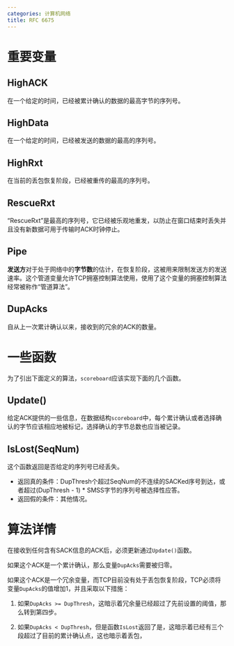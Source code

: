 ```yaml
---
categories: 计算机网络
title: RFC 6675
---
```


# 重要变量

## HighACK

在一个给定的时间，已经被累计确认的数据的最高字节的序列号。

## HighData

在一个给定的时间，已经被发送的数据的最高的序列号。

## HighRxt

在当前的丢包恢复阶段，已经被重传的最高的序列号。

## RescueRxt

“RescueRxt”是最高的序列号，它已经被乐观地重发，以防止在窗口结束时丢失并且没有新数据可用于传输时ACK时钟停止。

## Pipe

**发送方**对于处于网络中的**字节数**的估计，在恢复阶段，这被用来限制发送方的发送速率。这个管道变量允许TCP拥塞控制算法使用，使用了这个变量的拥塞控制算法经常被称作“管道算法”。

## DupAcks

自从上一次累计确认以来，接收到的冗余的ACK的数量。

# 一些函数

为了引出下面定义的算法，`scoreboard`应该实现下面的几个函数。

## Update()

给定ACK提供的一些信息，在数据结构`scoreboard`中，每个累计确认或者选择确认的字节应该相应地被标记，选择确认的字节总数也应当被记录。

## IsLost(SeqNum)

这个函数返回是否给定的序列号已经丢失。

- 返回真的条件：DupThresh个超过SeqNum的不连续的SACKed序号到达，或者超过(DupThresh - 1) * SMSS字节的序列号被选择性应答。
- 返回假的条件：其他情况。

# 算法详情

在接收到任何含有SACK信息的ACK后，必须更新通过`Update()`函数。

如果这个ACK是一个累计确认，那么变量`DupAcks`需要被归零。

如果这个ACK是一个冗余变量，而TCP目前没有处于丢包恢复阶段，TCP必须将变量`DupAcks`的值增加1，并且采取以下措施：

1. 如果`DupAcks >= DupThresh`，这暗示着冗余量已经超过了先前设置的阈值，那么转到第四步。

2. 如果`DupAcks < DupThresh`，但是函数`IsLost`返回了是，这暗示着已经有三个段超过了目前的累计确认点，这也暗示着丢包，

   
